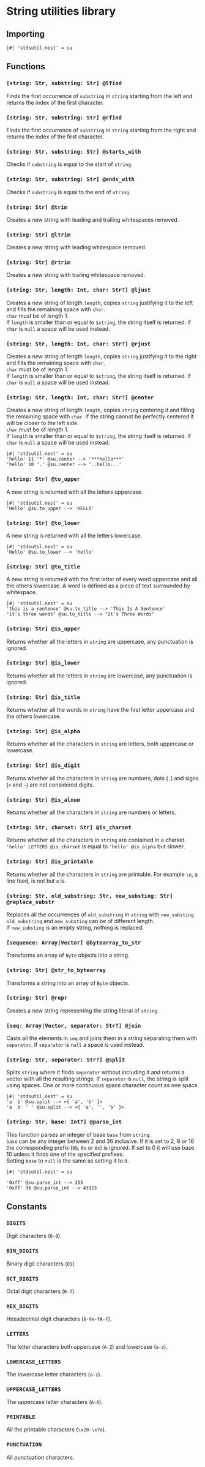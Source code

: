 # String utilities library

## Importing

```nest
|#| 'stdsutil.nest' = su
```

## Functions

### `[string: Str, substring: Str] @lfind`

Finds the first occurrence of `substring` in `string` starting from the left and
returns the index of the first character.

### `[string: Str, substring: Str] @rfind`

Finds the first occurrence of `substring` in `string` starting from the right
and returns the index of the first character.

### `[string: Str, substring: Str] @starts_with`

Checks if `substring` is equal to the start of `string`.

### `[string: Str, substring: Str] @ends_with`

Checks if `substring` is equal to the end of `string`.

### `[string: Str] @trim`

Creates a new string with leading and trailing whitespaces removed.

### `[string: Str] @ltrim`

Creates a new string with leading whitespace removed.

### `[string: Str] @rtrim`

Creates a new string with trailing whitespace removed.

### `[string: Str, length: Int, char: Str?] @ljust`

Creates a new string of length `length`, copies `string` justifying it to the
left and fills the remaining space with `char`.  
`char` must be of length 1.  
If `length` is smaller than or equal to `$string`, the string itself is returned.
If `char` is `null` a space will be used instead.

### `[string: Str, length: Int, char: Str?] @rjust`

Creates a new string of length `length`, copies `string` justifying it to the
right and fills the remaining space with `char`.  
`char` must be of length 1.  
If `length` is smaller than or equal to `$string`, the string itself is returned.
If `char` is `null` a space will be used instead.

### `[string: Str, length: Int, char: Str?] @center`

Creates a new string of length `length`, copies `string` centering it and
filling the remaining space with `char`. If the string cannot be perfectly
centered it will be closer to the left side.  
`char` must be of length 1.  
If `length` is smaller than or equal to `$string`, the string itself is returned.
If `char` is `null` a space will be used instead.

```nest
|#| 'stdsutil.nest' = su
'hello' 11 '*' @su.center --> '***hello***'
'hello' 10 '.' @su.center --> '..hello...'
```

### `[string: Str] @to_upper`

A new string is returned with all the letters uppercase.

```nest
|#| 'stdsutil.nest' = su
'Hello' @su.to_upper --> 'HELLO'
```

### `[string: Str] @to_lower`

A new string is returned with all the letters lowercase.

```nest
|#| 'stdsutil.nest' = su
'Hello' @su.to_lower --> 'hello'
```

### `[string: Str] @to_title`

A new string is returned with the first letter of every word uppercase and all
the others lowercase. A word is defined as a piece of text surrounded by
whitespace.

```nest
|#| 'stdsutil.nest' = su
'this is a sentence' @su.to_title --> 'This Is A Sentence'
"it's three words" @su.to_title --> "It's Three Words"
```

### `[string: Str] @is_upper`

Returns whether all the letters in `string` are uppercase, any punctuation is
ignored.

### `[string: Str] @is_lower`

Returns whether all the letters in `string` are lowercase, any punctuation is
ignored.

### `[string: Str] @is_title`

Returns whether all the words in `string` have the first letter uppercase and
the others lowercase.

### `[string: Str] @is_alpha`

Returns whether all the characters in `string` are letters, both uppercase or
lowercase.

### `[string: Str] @is_digit`

Returns whether all the characters in `string` are numbers, dots (`.`) and signs
(`+` and `-`) are not considered digits.

### `[string: Str] @is_alnum`

Returns whether all the characters in `string` are numbers or letters.

### `[string: Str, charset: Str] @is_charset`

Returns whether all the characters in `string` are contained in a charset.  
`'hello' LETTERS @is_charset` is equal to `'hello' @is_alpha` but slower.

### `[string: Str] @is_printable`

Returns whether all the characters in `string` are printable. For example `\n`,
a line feed, is not but `a` is.

### `[string: Str, old_substring: Str, new_substing: Str] @replace_substr`

Replaces all the occurrences of `old_substring` in `string` with `new_substing`.  
`old_substring` and `new_substing` can be of different length.  
If `new_substing` is an empty string, nothing is replaced.

### `[sequence: Array|Vector] @bytearray_to_str`

Transforms an array of `Byte` objects into a string.

### `[string: Str] @str_to_bytearray`

Transforms a string into an array of `Byte` objects.

### `[string: Str] @repr`

Creates a new string representing the string literal of `string`.

### `[seq: Array|Vector, separator: Str?] @join`

Casts all the elements in `seq` and joins them in a string separating them with
`separator`.
If `separator` is `null` a space is used instead.

### `[string: Str, separator: Str?] @split`

Splits `string` where it finds `separator` without including it and returns a
vector with all the resulting strings.
If `separator` is `null`, the string is split using spaces. One or more
continuous space character count as one space.

```nest
|#| 'stdsutil.nest' = su
'a  b' @su.split --> <{ 'a', 'b' }>
'a  b' ' ' @su.split --> <{ 'a', '', 'b' }>
```

### `[string: Str, base: Int?] @parse_int`

This function parses an integer of base `base` from `string`.  
`base` can be any integer between 2 and 36 inclusive. If it is set to 2, 8 or 16
the corresponding prefix (`0b`, `0o` or `0x`) is ignored. If set to 0 it will
use base 10 unless it finds one of the specified prefixes.  
Setting `base` to `null` is the same as setting it to `0`.

```nest
|#| 'stdsutil.nest' = su

'0xff' @su.parse_int --> 255
'0xff' 36 @su.parse_int --> 43323
```

## Constants

### `DIGITS`

Digit characters (`0-9`).

### `BIN_DIGITS`

Binary digit characters (`01`).

### `OCT_DIGITS`

Octal digit characters (`0-7`).

### `HEX_DIGITS`

Hexadecimal digit characters (`0-9a-fA-F`).

### `LETTERS`

The letter characters both uppercase (`A-Z`) and lowercase (`a-z`).

### `LOWERCASE_LETTERS`

The lowercase letter characters (`a-z`).

### `UPPERCASE_LETTERS`

The uppercase letter characters (`A-A`).

### `PRINTABLE`

All the printable characters (`\x20-\x7e`).

### `PUNCTUATION`

All punctuation characters.

